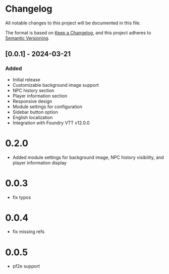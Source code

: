 # Changelog

All notable changes to this project will be documented in this file.

The format is based on [Keep a Changelog](https://keepachangelog.com/en/1.0.0/),
and this project adheres to [Semantic Versioning](https://semver.org/spec/v2.0.0.html).

## [0.0.1] - 2024-03-21

### Added
- Initial release
- Customizable background image support
- NPC history section
- Player information section
- Responsive design
- Module settings for configuration
- Sidebar button option
- English localization
- Integration with Foundry VTT v12.0.0

# 0.2.0
- Added module settings for background image, NPC history visibility, and player information display
# 0.0.3
- fix typos
# 0.0.4
- fix missing refs
# 0.0.5
- pf2e support